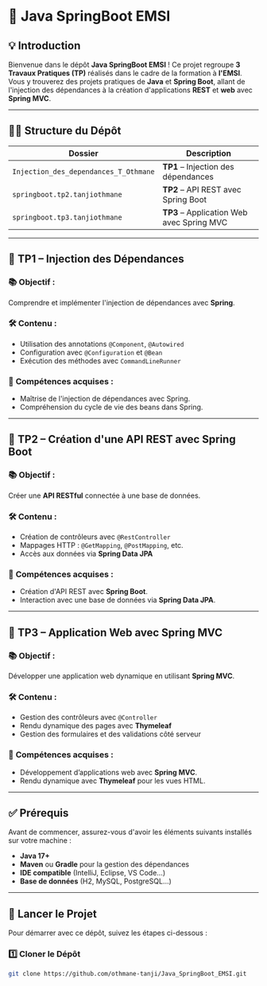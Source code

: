 # 🚀 **Java SpringBoot EMSI**

## 💡 Introduction

Bienvenue dans le dépôt **Java SpringBoot EMSI** ! Ce projet regroupe **3 Travaux Pratiques (TP)** réalisés dans le cadre de la formation à **l'EMSI**. Vous y trouverez des projets pratiques de **Java** et **Spring Boot**, allant de l'injection des dépendances à la création d'applications **REST** et **web** avec **Spring MVC**.

---

## 🧑‍💻 **Structure du Dépôt**

| **Dossier**                        | **Description**                           |
|-------------------------------------|-------------------------------------------|
| `Injection_des_dependances_T_Othmane` | **TP1** – Injection des dépendances       |
| `springboot.tp2.tanjiothmane`       | **TP2** – API REST avec Spring Boot       |
| `springboot.tp3.tanjiothmane`       | **TP3** – Application Web avec Spring MVC |

---

## 🧪 **TP1 – Injection des Dépendances**

### 📚 **Objectif :** 
Comprendre et implémenter l'injection de dépendances avec **Spring**.

### 🛠️ **Contenu :**
- Utilisation des annotations `@Component`, `@Autowired`
- Configuration avec `@Configuration` et `@Bean`
- Exécution des méthodes avec `CommandLineRunner`

### 🎯 **Compétences acquises :**
- Maîtrise de l'injection de dépendances avec Spring.
- Compréhension du cycle de vie des beans dans Spring.

---

## 🧪 **TP2 – Création d'une API REST avec Spring Boot**

### 📚 **Objectif :** 
Créer une **API RESTful** connectée à une base de données.

### 🛠️ **Contenu :**
- Création de contrôleurs avec `@RestController`
- Mappages HTTP : `@GetMapping`, `@PostMapping`, etc.
- Accès aux données via **Spring Data JPA**

### 🎯 **Compétences acquises :**
- Création d'API REST avec **Spring Boot**.
- Interaction avec une base de données via **Spring Data JPA**.

---

## 🧪 **TP3 – Application Web avec Spring MVC**

### 📚 **Objectif :** 
Développer une application web dynamique en utilisant **Spring MVC**.

### 🛠️ **Contenu :**
- Gestion des contrôleurs avec `@Controller`
- Rendu dynamique des pages avec **Thymeleaf**
- Gestion des formulaires et des validations côté serveur

### 🎯 **Compétences acquises :**
- Développement d’applications web avec **Spring MVC**.
- Rendu dynamique avec **Thymeleaf** pour les vues HTML.

---

## ✅ **Prérequis**

Avant de commencer, assurez-vous d'avoir les éléments suivants installés sur votre machine :

- **Java 17+**
- **Maven** ou **Gradle** pour la gestion des dépendances
- **IDE compatible** (IntelliJ, Eclipse, VS Code…)
- **Base de données** (H2, MySQL, PostgreSQL…)

---

## 🚀 **Lancer le Projet**

Pour démarrer avec ce dépôt, suivez les étapes ci-dessous :

### 1️⃣ **Cloner le Dépôt**

```bash
git clone https://github.com/othmane-tanji/Java_SpringBoot_EMSI.git
